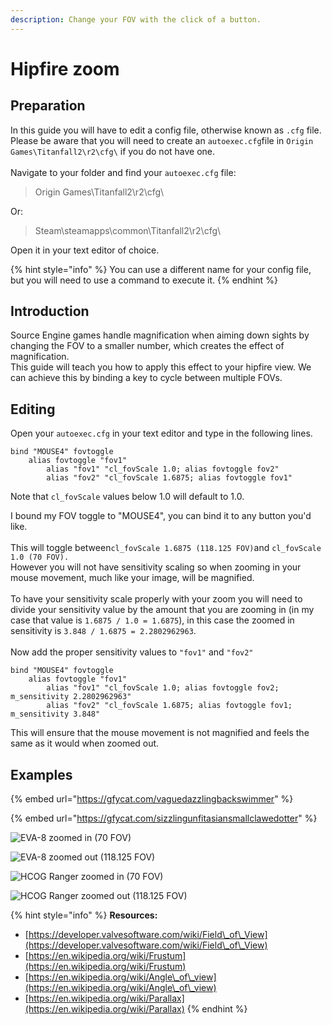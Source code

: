 ```yaml
---
description: Change your FOV with the click of a button.
---
```


# Hipfire zoom

## Preparation

In this guide you will have to edit a config file, otherwise known as `.cfg` file. Please be aware that you will need to create an `autoexec.cfg`file in `Origin Games\Titanfall2\r2\cfg\` if you do not have one.\
\
Navigate to your folder and find your `autoexec.cfg` file:&#x20;

> Origin Games\Titanfall2\r2\cfg\\

Or:

> Steam\steamapps\common\Titanfall2\r2\cfg\\

Open it in your text editor of choice.

{% hint style="info" %}
You can use a different name for your config file, but you will need to use a command to execute it.
{% endhint %}

## Introduction

Source Engine games handle magnification when aiming down sights by changing the FOV to a smaller number, which creates the effect of magnification. \
This guide will teach you how to apply this effect to your hipfire view. We can achieve this by binding a key to cycle between multiple FOVs.

## Editing

Open your `autoexec.cfg` in your text editor and type in the following lines.

```
bind "MOUSE4" fovtoggle
	alias fovtoggle "fov1"
		alias "fov1" "cl_fovScale 1.0; alias fovtoggle fov2"
		alias "fov2" "cl_fovScale 1.6875; alias fovtoggle fov1"
```

Note that `cl_fovScale` values below 1.0 will default to 1.0.

I bound my FOV toggle to "MOUSE4", you can bind it to any button you'd like.\
\
This will toggle between`cl_fovScale 1.6875 (118.125 FOV)`and `cl_fovScale 1.0 (70 FOV).`\
However you will not have sensitivity scaling so when zooming in your mouse movement, much like your image, will be magnified.\
\
To have your sensitivity scale properly with your zoom you will need to divide your sensitivity value by the amount that you are zooming in (in my case that value is `1.6875 / 1.0 = 1.6875`), in this case the zoomed in sensitivity is `3.848 / 1.6875 = 2.2802962963`.\
\
Now add the proper sensitivity values to `"fov1"` and `"fov2"`

```
bind "MOUSE4" fovtoggle
	alias fovtoggle "fov1"
		alias "fov1" "cl_fovScale 1.0; alias fovtoggle fov2; m_sensitivity 2.2802962963"
		alias "fov2" "cl_fovScale 1.6875; alias fovtoggle fov1; m_sensitivity 3.848"
```

This will ensure that the mouse movement is not magnified and feels the same as it would when zoomed out.

## Examples

{% embed url="https://gfycat.com/vaguedazzlingbackswimmer" %}

{% embed url="https://gfycat.com/sizzlingunfitasiansmallclawedotter" %}

![EVA-8 zoomed in (70 FOV)](../../.gitbook/assets/titanfall2\_pcjd3nma5s.jpg)

![EVA-8 zoomed out (118.125 FOV)](../../.gitbook/assets/titanfall2\_gsvomi4dfk.jpg)

![HCOG Ranger zoomed in (70 FOV)](../../.gitbook/assets/titanfall2\_myp3treoft.jpg)

![HCOG Ranger zoomed out (118.125 FOV)](../../.gitbook/assets/titanfall2\_dmtalqxcbr.jpg)

{% hint style="info" %}
**Resources:**

* [https://developer.valvesoftware.com/wiki/Field\_of\_View](https://developer.valvesoftware.com/wiki/Field\_of\_View)
* [https://en.wikipedia.org/wiki/Frustum](https://en.wikipedia.org/wiki/Frustum)
* [https://en.wikipedia.org/wiki/Angle\_of\_view](https://en.wikipedia.org/wiki/Angle\_of\_view)
* [https://en.wikipedia.org/wiki/Parallax](https://en.wikipedia.org/wiki/Parallax)
{% endhint %}
